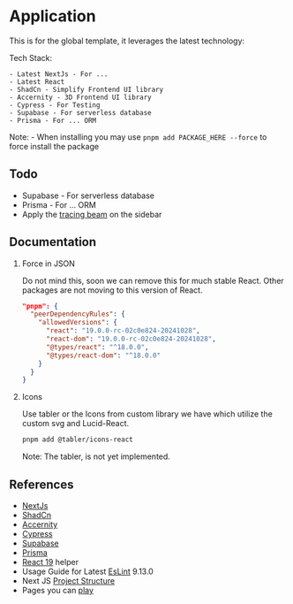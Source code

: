 # Application

 This is for the global template, it leverages the latest technology:

  Tech Stack:

    - Latest NextJs - For ...
    - Latest React
    - ShadCn - Simplify Frontend UI library
    - Accernity - 3D Frontend UI library
    - Cypress - For Testing
    - Supabase - For serverless database
    - Prisma - For ... ORM

 Note:
    - When installing you may use ```pnpm add PACKAGE_HERE --force```  to force install the package

## Todo

- Supabase - For serverless database
- Prisma - For ... ORM
- Apply the [tracing beam](https://ui.aceternity.com/components/tracing-beam) on the sidebar

## Documentation

 1. Force in JSON

    Do not mind this, soon we can remove this for much stable React. Other packages are not moving to this version of React.

    ```json
    "pnpm": {
      "peerDependencyRules": {
        "allowedVersions": {
          "react": "19.0.0-rc-02c0e824-20241028",
          "react-dom": "19.0.0-rc-02c0e824-20241028",
          "@types/react": "^18.0.0",
          "@types/react-dom": "^18.0.0"
        }
      }
    }
    ```
  
 2. Icons

    Use tabler or the Icons from custom library we have which utilize the custom svg and Lucid-React.

    ```bash
    pnpm add @tabler/icons-react
    ```

    Note: The tabler, is not yet implemented.

## References

- [NextJs](https://nextjs.org/)
- [ShadCn](https://github.com/shadcn/ui)
- [Accernity](https://github.com/accernity/accernity)
- [Cypress](https://www.cypress.io/)
- [Supabase](https://supabase.io/)
- [Prisma](https://www.prisma.io/)
- [React 19](https://ui.shadcn.com/docs/react-19) helper
- Usage Guide for Latest [EsLint](https://eslint.org/docs/latest/) 9.13.0
- Next JS [Project Structure](https://nextjs.org/docs/14/getting-started/project-structure)
- Pages you can [play](https://v0.dev/t/uXQxrQJiBgM)
